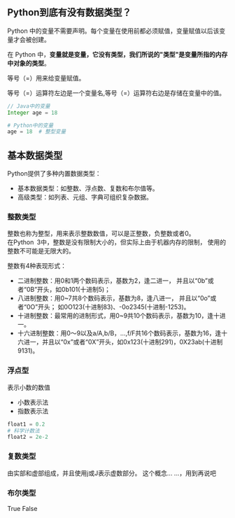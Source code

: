 ## Python到底有没有数据类型？
Python 中的变量不需要声明。每个变量在使用前都必须赋值，变量赋值以后该变量才会被创建。 

在 Python 中，**变量就是变量，它没有类型，我们所说的"类型"是变量所指的内存中对象的类型**。

等号（=）用来给变量赋值。

等号（=）运算符左边是一个变量名,等号（=）运算符右边是存储在变量中的值。

```java
// Java中的变量
Integer age = 18
```
```python
# Python中的变量
age = 18  # 整型变量
```
## 基本数据类型
Python提供了多种内置数据类型：
- 基本数据类型：如整数、浮点数、复数和布尔值等。
- 高级类型：如列表、元组、字典可组织复杂数据。

### 整数类型
整数也称为整型，用来表示整数数值，可以是正整数，负整数或者0。  
在Python 3中，整数是没有限制大小的，但实际上由于机器内存的限制，
使用的整数不可能是无限大的。

整数有4种表现形式：
- 二进制整数：用0和1两个数码表示，基数为2，逢二进一，
并且以“0b”或者“0B”开头，如0b101(十进制5)；
- 八进制整数：用0~7共8个数码表示，基数为8，逢八进一，
并且以“0o”或者“0O”开头；
如0O123(十进制83)、-0o2345(十进制-1253)。
- 十进制整数：最常用的进制形式，用0~9共10个数码表示，基数为10，逢十进一。
- 十六进制整数：用0～9以及a/A,b/B，…,f/F共16个数码表示，基数为16，逢十六进一，并且以“0x”或者“0X”开头，如0x123(十进制291)，0X23ab(十进制9131)。

### 浮点型
表示小数的数值

- 小数表示法
- 指数表示法
```python
float1 = 0.2
# 科学计数法
float2 = 2e-2
```

### 复数类型
由实部和虚部组成，并且使用j或J表示虚数部分。
这个概念... ...，用到再说吧

### 布尔类型
True False


